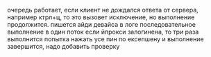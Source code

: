 очередь работает, если клиент не дождался ответа от сервера, например ктрл+ц, то это вызовет исключение, но выполнение продолжится.
пишется айди девайса в логе
последовательное выполнение в один поток
если йпрокси залогинена, то три раза выполнится попытка нажать усе пин по ексепшену и выполнение завершится, надо добавить проверку
